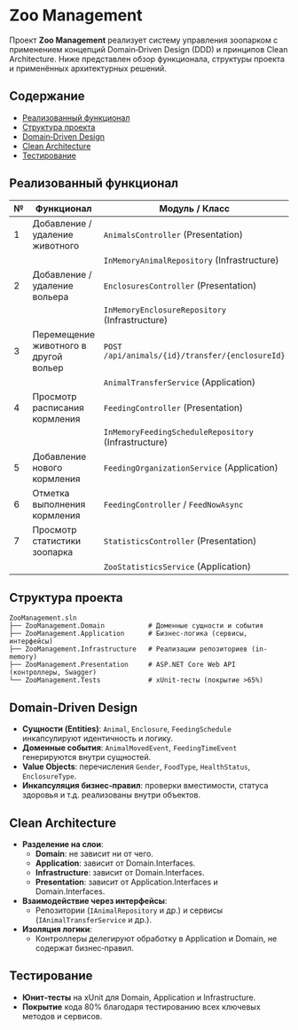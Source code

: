 # Zoo Management

Проект **Zoo Management** реализует систему управления зоопарком с применением концепций Domain‑Driven Design (DDD) и принципов Clean Architecture. Ниже представлен обзор функционала, структуры проекта и применённых архитектурных решений.

## Содержание

- [Реализованный функционал](#реализованный-функционал)
- [Структура проекта](#структура-проекта)
- [Domain‑Driven Design](#domain-driven-design)
- [Clean Architecture](#clean-architecture)
- [Тестирование](#тестирование)

## Реализованный функционал

| №  | Функционал                                | Модуль / Класс                                           |
|----|-------------------------------------------|----------------------------------------------------------|
| 1  | Добавление / удаление животного           | `AnimalsController` (Presentation)                       |
|    |                                           | `InMemoryAnimalRepository` (Infrastructure)              |
| 2  | Добавление / удаление вольера             | `EnclosuresController` (Presentation)                    |
|    |                                           | `InMemoryEnclosureRepository` (Infrastructure)           |
| 3  | Перемещение животного в другой вольер     | `POST /api/animals/{id}/transfer/{enclosureId}`         |
|    |                                           | `AnimalTransferService` (Application)                    |
| 4  | Просмотр расписания кормления             | `FeedingController` (Presentation)                       |
|    |                                           | `InMemoryFeedingScheduleRepository` (Infrastructure)     |
| 5  | Добавление нового кормления               | `FeedingOrganizationService` (Application)               |
| 6  | Отметка выполнения кормления              | `FeedingController` / `FeedNowAsync`                     |
| 7  | Просмотр статистики зоопарка              | `StatisticsController` (Presentation)                    |
|    |                                           | `ZooStatisticsService` (Application)                     |

## Структура проекта

```
ZooManagement.sln
├── ZooManagement.Domain           # Доменные сущности и события
├── ZooManagement.Application      # Бизнес‑логика (сервисы, интерфейсы)
├── ZooManagement.Infrastructure   # Реализации репозиториев (in-memory)
├── ZooManagement.Presentation     # ASP.NET Core Web API (контроллеры, Swagger)
└── ZooManagement.Tests            # xUnit‑тесты (покрытие >65%)
```

## Domain‑Driven Design

- **Сущности (Entities)**: `Animal`, `Enclosure`, `FeedingSchedule` инкапсулируют идентичность и логику.
- **Доменные события**: `AnimalMovedEvent`, `FeedingTimeEvent` генерируются внутри сущностей.
- **Value Objects**: перечисления `Gender`, `FoodType`, `HealthStatus`, `EnclosureType`.
- **Инкапсуляция бизнес‑правил**: проверки вместимости, статуса здоровья и т.д. реализованы внутри объектов.

## Clean Architecture

- **Разделение на слои**:
  - **Domain**: не зависит ни от чего.
  - **Application**: зависит от Domain.Interfaces.
  - **Infrastructure**: зависит от Domain.Interfaces.
  - **Presentation**: зависит от Application.Interfaces и Domain.Interfaces.
- **Взаимодействие через интерфейсы**:
  - Репозитории (`IAnimalRepository` и др.) и сервисы (`IAnimalTransferService` и др.).
- **Изоляция логики**:
  - Контроллеры делегируют обработку в Application и Domain, не содержат бизнес‑правил.

## Тестирование

- **Юнит‑тесты** на xUnit для Domain, Application и Infrastructure.
- **Покрытие** кода 80% благодаря тестированию всех ключевых методов и сервисов.

